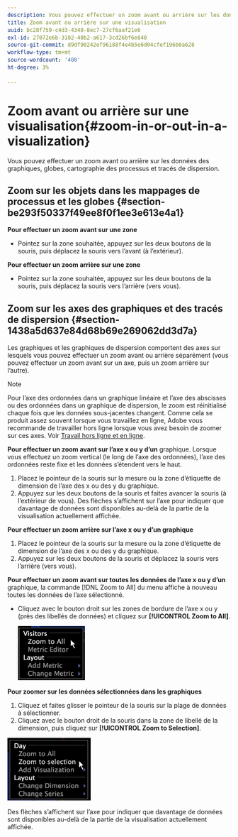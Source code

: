 ```yaml
---
description: Vous pouvez effectuer un zoom avant ou arrière sur les données des graphiques, globes, cartographie des processus et tracés de dispersion.
title: Zoom avant ou arrière sur une visualisation
uuid: bc28f759-c4d3-4340-8ec7-27cf6aaf21e6
exl-id: 27072e6b-3102-40b2-a617-3cd26bf6e840
source-git-commit: d9df90242ef96188f4e4b5e6d04cfef196b0a628
workflow-type: tm+mt
source-wordcount: '400'
ht-degree: 3%

---
```


# Zoom avant ou arrière sur une visualisation{#zoom-in-or-out-in-a-visualization}

Vous pouvez effectuer un zoom avant ou arrière sur les données des graphiques, globes, cartographie des processus et tracés de dispersion.

## Zoom sur les objets dans les mappages de processus et les globes {#section-be293f50337f49ee8f0f1ee3e613e4a1}

**Pour effectuer un zoom avant sur une zone**

* Pointez sur la zone souhaitée, appuyez sur les deux boutons de la souris, puis déplacez la souris vers l’avant (à l’extérieur).

**Pour effectuer un zoom arrière sur une zone**

* Pointez sur la zone souhaitée, appuyez sur les deux boutons de la souris, puis déplacez la souris vers l’arrière (vers vous).

## Zoom sur les axes des graphiques et des tracés de dispersion {#section-1438a5d637e84d68b69e269062dd3d7a}

Les graphiques et les graphiques de dispersion comportent des axes sur lesquels vous pouvez effectuer un zoom avant ou arrière séparément (vous pouvez effectuer un zoom avant sur un axe, puis un zoom arrière sur l’autre).

>[!NOTE]
>
>Pour l’axe des ordonnées dans un graphique linéaire et l’axe des abscisses ou des ordonnées dans un graphique de dispersion, le zoom est réinitialisé chaque fois que les données sous-jacentes changent. Comme cela se produit assez souvent lorsque vous travaillez en ligne, Adobe vous recommande de travailler hors ligne lorsque vous avez besoin de zoomer sur ces axes. Voir [Travail hors ligne et en ligne](../../../home/c-get-started/c-off-on.md#concept-cef8758ede044b18b3558376c5eb9f54).

**Pour effectuer un zoom avant sur l’axe x ou y d’un** graphique. Lorsque vous effectuez un zoom vertical (le long de l’axe des ordonnées), l’axe des ordonnées reste fixe et les données s’étendent vers le haut.

1. Placez le pointeur de la souris sur la mesure ou la zone d’étiquette de dimension de l’axe des x ou des y du graphique.
1. Appuyez sur les deux boutons de la souris et faites avancer la souris (à l’extérieur de vous). Des flèches s’affichent sur l’axe pour indiquer que davantage de données sont disponibles au-delà de la partie de la visualisation actuellement affichée.

**Pour effectuer un zoom arrière sur l’axe x ou y d’un graphique**

1. Placez le pointeur de la souris sur la mesure ou la zone d’étiquette de dimension de l’axe des x ou des y du graphique.
1. Appuyez sur les deux boutons de la souris et déplacez la souris vers l’arrière (vers vous).

**Pour effectuer un zoom avant sur toutes les données de l’axe x ou y d’un** graphique, la commande  [!DNL Zoom to All] du menu affiche à nouveau toutes les données de l’axe sélectionné.

* Cliquez avec le bouton droit sur les zones de bordure de l’axe x ou y (près des libellés de données) et cliquez sur **[!UICONTROL Zoom to All]**.

   ![](assets/vis_ZoomToAll.png)

**Pour zoomer sur les données sélectionnées dans les graphiques**

1. Cliquez et faites glisser le pointeur de la souris sur la plage de données à sélectionner.
1. Cliquez avec le bouton droit de la souris dans la zone de libellé de la dimension, puis cliquez sur **[!UICONTROL Zoom to Selection]**.

![](assets/vis_ZoomToSelection.png)

Des flèches s’affichent sur l’axe pour indiquer que davantage de données sont disponibles au-delà de la partie de la visualisation actuellement affichée.

